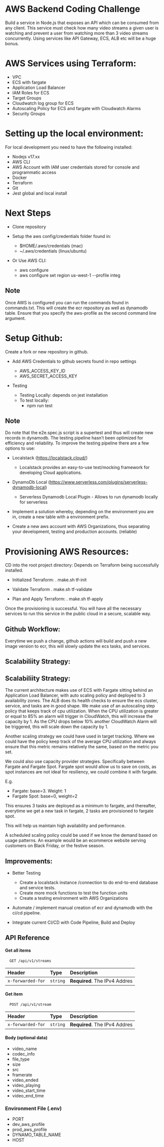 
# AWS Backend Coding Challenge

Build a service in Node.js that exposes an API which can be consumed from any client. This service must check how many video streams a given user is watching and prevent a user from watching more than 3 video streams concurrently. Using services like API Gateway, ECS, ALB etc will be a huge bonus. 

# AWS Services using Terraform:
- VPC
- ECS with fargate
- Application Load Balancer
- IAM Roles for ECS
- Target Groups
- Cloudwatch log group for ECS
- Autoscaling Policy for ECS and fargate with Cloudwatch Alarms
- Security Groups

# Setting up the local environment:

For local development you need to have the following installed:

- Nodejs v17.xx
- AWS CLI
- AWS Account with IAM user credentials stored for console and programmatic access
- Docker
- Terraform
- Git
- Jest global and local install

# Next Steps

- Clone repository
- Setup the aws config/credentials folder found in:
    - $HOME/.aws/credentials (mac)
    - ~/.aws/credentials (linux/ubuntu)

- Or Use AWS CLI:
    - aws configure
    - aws configure set region us-west-1 --profile integ

## Note
Once AWS is configured you can run the commands found in commands.txt. This will create the ecr repository as well as dynamodb table. Ensure that you specify the aws-profile as the second command line argument.


# Setup Github:

Create a fork or new repository in github.

- Add AWS Credentials to github secrets found in repo settings
    - AWS_ACCESS_KEY_ID
    - AWS_SECRET_ACCESS_KEY

- Testing
    - Testing Locally: depends on jest installation
    - To test locally:
        - npm run test

## Note
Do note that the e2e.spec.js script is a supertest and thus will create new records in dynamodb. The testing pipeline hasn’t been optimized for efficiency and reliability. To improve the testing pipeline there are a few options to use:

- Localstack (https://localstack.cloud/)
    - Localstack provides an easy-to-use test/mocking framework for developing Cloud applications.

- DynamoDb Local (https://www.serverless.com/plugins/serverless-dynamodb-local)
    - Serverless Dynamodb Local Plugin - Allows to run dynamodb locally for serverless

- Implement a solution whereby, depending on the environment you are in, create a new table with a environment prefix.

- Create a new aws account with AWS Organizations, thus separating your development, testing and production accounts. (reliable)



# Provisioning AWS Resources:

CD into the root project directory: Depends on Terraform being successfully installed.

- Initialized Terraform:
    . make.sh tf-init

- Validate Terraform
    . make.sh tf-validate

- Plan and Apply Terraform:
    . make.sh tf-apply



Once the provisioning is successful. You will have all the necessary services to run this service in the public cloud in a secure, scalable way.


## Github Workflow:

Everytime we push a change, github actions will build and push a new image version to ecr, this will slowly update the ecs tasks, and services.



## Scalabiliity Strategy:

## Scalabiliity Strategy:

The current architecture makes use of ECS with Fargate sitting behind an Application Load Balancer, with auto scaling policy and deployed to 3 availability zones. The ALB does its health checks to ensure the ecs cluster, service, and tasks are in good shape. We make use of an autoscaling step policy that keeps track of cpu utilization. When the CPU utilization is greater or equal to 85% an alarm will trigger in CloudWatch, this will increase the capacity by 1. As the CPU drops below 10% another CloudWatch Alarm will be triggered, this will scale down the capacity by 1.	

Another scaling strategy we could have used in target tracking. Where we could have the policy keep track of the average CPU utilization and always ensure that this metric remains relatively the same, based on the metric you set.

We could also use capacity provider strategies. Specifically between Fargate and Fargate Spot. Fargate spot would allow us to save on costs, as spot instances are not ideal for resiliency, we could combine it with fargate.

E.g. 
- Fargate: base=3. Weight: 1
- Fargate Spot: base=0, weight=2

This ensures 3 tasks are deployed as a minimum to fargate, and thereafter, everytime we get a  new task in fargate, 2 tasks are provisioned to fargate spot.

This will help us maintain high availability and performance.

A scheduled scaling policy could be used if we know the demand based on usage patterns. An example would be an ecommerce website serving customers on Black Friday, or the festive season.



## Improvements:

- Better Testing
    - Create a localstack instance /connection to do end-to-end database and service tests.
    - Create more mock functions to test the function units
    - Create a testing environment with AWS Organizations

- Automate / implement manual creation of ecr and dynamodb with the ci/cd pipeline.
- Integrate current CI/CD with Code Pipeline, Build and Deploy




## API Reference

#### Get all items

```http
  GET /api/v1/streams
```

| Header | Type     | Description                |
| :-------- | :------- | :------------------------- |
| `x-forwarded-for` | `string` | **Required**. The IPv4 Addres |

#### Get item

```http
  POST /api/v1/stream
```

| Header | Type     | Description                       |
| :-------- | :------- | :-------------------------------- |
| `x-forwarded-for`      | `string` | **Required**. The IPv4 Addres |

#### Body (optional data)
- video_name
- codec_info
- file_type
- size
- src
- framerate
- video_ended
- video_playing
- video_start_time
- video_end_time

### Environment File (.env)

- PORT
- dev_aws_profile
- prod_aws_profile
- DYNAMO_TABLE_NAME
- HOST